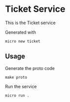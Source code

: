 # Ticket Service

This is the Ticket service

Generated with

```
micro new ticket
```

## Usage

Generate the proto code

```
make proto
```

Run the service

```
micro run .
```